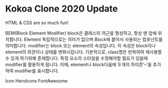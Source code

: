 # Kokoa Clone 2020 Update

HTML & CSS are so much fun!

BEM(Block Element Modifier)
block은 클래스의 어근을 형성하고, 항상 맨 앞에 위치합니다.
Element
독립적으로는 의미가 없으며 Block에 붙어서 사용되는 컴포넌트를 의미합니다.
modifier는 block 또는 element의 속성입니다.
이 속성은 block이나 element의 외관이나 상태를 변화시킵니다.
기본적으로, class명은 반복하여 재사용할 수 있게 하기위해 존재합니다.
특정 요소의 스타일을 수정해야할 필요가 있을때 modifier를 활용하게 됩니다.
이때, element나 block다음에 두개의 하이픈’–‘을 추가하여 modifier를 표시합니다.


Icon
  HeroIcons
  FontAwesome

